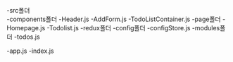 -src폴더  
  -components폴더
      -Header.js
      -AddForm.js
      -TodoListContainer.js
  -page폴더
      -Homepage.js 
      -Todolist.js
  -redux폴더
      -config폴더
        -configStore.js
  -modules폴더
       -todos.js
       
 -app.js
 -index.js
 
